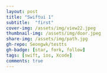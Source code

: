 ```yaml
---
layout: post
title: "Swiftui 1" 
subtitle:  "first"
cover-img: /assets/img/view22.jpeg
thumbnail-img: /assets/img/door.jpeg
share-img: /assets/img/path.jpg
gh-repo: Seongwk/testts
gh-badge: [star, fork, follow]
tags: [swift, ios, Xcode]
comments: true
---
```


